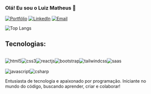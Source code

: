 ### Olá! Eu sou o Luiz Matheus 👋

[![Portfólio](https://img.shields.io/website?label=Portfolio&style=for-the-badge&url=https://sujeitoprogramador.com)]([link](https://portfolio-luiz-matheus-da-silva.netlify.app/))
[![LinkedIn](https://img.shields.io/badge/LinkedIn-0077B5?style=for-the-badge&logo=linkedin&logoColor=white
)](https://www.linkedin.com/in/luiz-matheus/) 
[![Email](https://img.shields.io/badge/Gmail-D14836?style=for-the-badge&logo=gmail&logoColor=white
)](mailto:luizmatheus.profissional@gmail.com") 

![Top Langs](https://github-readme-stats.vercel.app/api/top-langs/?username=luiz-matheus-da-silva&layout=compact)

## Tecnologias:
<div style="display: inline_block">
<br/>
<img align="center" alt="html5" src="https://img.shields.io/badge/HTML5-E34F26?style=for-the-badge&logo=html5&logoColor=white"><img align="center" alt="css3" src="https://img.shields.io/badge/CSS3-1572B6?style=for-the-badge&logo=css3&logoColor=white"><img align="center" alt="reactjs" src="https://img.shields.io/badge/-ReactJs-61DAFB?logo=react&logoColor=white&style=for-the-badge"><img align="center" alt="bootstrap" src="https://img.shields.io/badge/Bootstrap-563D7C?style=for-the-badge&logo=bootstrap&logoColor=white"><img align="center" alt="tailwindcss" src="https://img.shields.io/badge/Tailwind_CSS-38B2AC?style=for-the-badge&logo=tailwind-css&logoColor=white"><img align="center" alt="saas" src="https://img.shields.io/badge/Sass-CC6699?style=for-the-badge&logo=sass&logoColor=white">
</div>
<br/>
<img align="center" alt="javascript" src="https://img.shields.io/badge/JavaScript-F7DF1E?style=for-the-badge&logo=javascript&logoColor=black"><img align="center" alt="csharp" src="https://img.shields.io/badge/C%23-239120?style=for-the-badge&logo=c-sharp&logoColor=white">
</div><br/>

Entusiasta de tecnologia e apaixonado por programação. Iniciante no mundo do código, buscando aprender, criar e colaborar!
